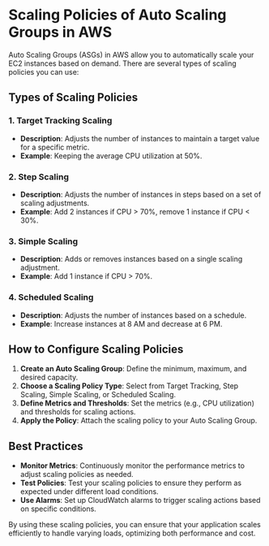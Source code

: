 # Scaling Policies of Auto Scaling Groups in AWS

Auto Scaling Groups (ASGs) in AWS allow you to automatically scale your EC2 instances based on demand. There are several types of scaling policies you can use:

## Types of Scaling Policies

### 1. Target Tracking Scaling
- **Description**: Adjusts the number of instances to maintain a target value for a specific metric.
- **Example**: Keeping the average CPU utilization at 50%.

### 2. Step Scaling
- **Description**: Adjusts the number of instances in steps based on a set of scaling adjustments.
- **Example**: Add 2 instances if CPU > 70%, remove 1 instance if CPU < 30%.

### 3. Simple Scaling
- **Description**: Adds or removes instances based on a single scaling adjustment.
- **Example**: Add 1 instance if CPU > 70%.

### 4. Scheduled Scaling
- **Description**: Adjusts the number of instances based on a schedule.
- **Example**: Increase instances at 8 AM and decrease at 6 PM.

## How to Configure Scaling Policies

1. **Create an Auto Scaling Group**: Define the minimum, maximum, and desired capacity.
2. **Choose a Scaling Policy Type**: Select from Target Tracking, Step Scaling, Simple Scaling, or Scheduled Scaling.
3. **Define Metrics and Thresholds**: Set the metrics (e.g., CPU utilization) and thresholds for scaling actions.
4. **Apply the Policy**: Attach the scaling policy to your Auto Scaling Group.

## Best Practices

- **Monitor Metrics**: Continuously monitor the performance metrics to adjust scaling policies as needed.
- **Test Policies**: Test your scaling policies to ensure they perform as expected under different load conditions.
- **Use Alarms**: Set up CloudWatch alarms to trigger scaling actions based on specific conditions.

By using these scaling policies, you can ensure that your application scales efficiently to handle varying loads, optimizing both performance and cost.
